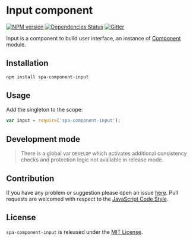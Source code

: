 Input component
===============

[![NPM version](https://img.shields.io/npm/v/spa-component-input.svg?style=flat-square)](https://www.npmjs.com/package/spa-component-input)
[![Dependencies Status](https://img.shields.io/david/spasdk/component-input.svg?style=flat-square)](https://david-dm.org/spasdk/component-input)
[![Gitter](https://img.shields.io/badge/gitter-join%20chat-blue.svg?style=flat-square)](https://gitter.im/DarkPark/spasdk)


Input is a component to build user interface, an instance of [Component](https://github.com/spasdk/component) module.


## Installation ##

```bash
npm install spa-component-input
```


## Usage ##

Add the singleton to the scope:

```js
var input = require('spa-component-input');
```


## Development mode ##

> There is a global var `DEVELOP` which activates additional consistency checks and protection logic not available in release mode.


## Contribution ##

If you have any problem or suggestion please open an issue [here](https://github.com/spasdk/component-input/issues).
Pull requests are welcomed with respect to the [JavaScript Code Style](https://github.com/DarkPark/jscs).


## License ##

`spa-component-input` is released under the [MIT License](license.md).
